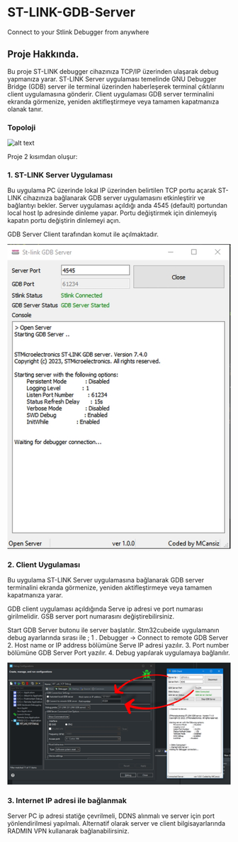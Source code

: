# ST-LINK-GDB-Server

Connect to your Stlink Debugger from anywhere

  

## Proje Hakkında.

  

Bu proje ST-LINK debugger cihazınıza TCP/IP üzerinden ulaşarak debug yapmanıza yarar. ST-LINK Server uygulaması temelinde GNU Debugger Bridge (GDB) server ile terminal üzerinden haberleşerek terminal çıktılarını client uygulamasına gönderir. Client uygulaması GDB server terminalini ekranda görmenize, yeniden aktifleştirmeye veya tamamen kapatmanıza olanak tanır.

  

### Topoloji

![alt text](https://github.com/mcansiz/stlink-GDB-Server/blob/main/topoloji.jpg?raw=true)

Proje 2 kısımdan oluşur:

### 1. ST-LINK Server Uygulaması

Bu uygulama PC üzerinde lokal IP üzerinden belirtilen TCP portu açarak ST-LINK cihazınıza bağlanarak GDB server uygulamasını etkinleştirir ve bağlantıyı bekler. Server uygulaması açıldığı anda 4545 (default) portundan local host Ip adresinde dinleme yapar.  Portu değiştirmek için dinlemeyiş kapatın portu değiştirin dinlemeyi açın.

GDB Server Client tarafından komut ile açılmaktadır.

![alt text](https://github.com/mcansiz/stlink-GDB-Server/blob/main/server.jpg?raw=)

  

### 2. Client Uygulaması

Bu uygulama ST-LINK Server uygulamasına bağlanarak GDB server terminalini ekranda görmenize, yeniden aktifleştirmeye veya tamamen kapatmanıza yarar.

GDB client uygulaması açıldığında Serve ip adresi ve port numarası girilmelidir. GSB server port numarasını değiştirebilirsiniz.

Start GDB Server butonu ile server başlatılır.
Stm32cubeide uygulamanın debug ayarlarında  sırası ile ;
1 . Debugger -> Connect to remote GDB Server 
2. Host name or IP address bölümüne Serve IP adresi yazılır. 
3. Port number bölümüne GDB Server Port yazılır.
4. Debug yapılarak uygulamaya bağlanılır.

![alt text](https://github.com/mcansiz/stlink-GDB-Server/blob/main/client.jpg?raw=true)

###  3. Internet IP adresi ile bağlanmak
 Server PC ip adresi statiğe çevrilmeli, DDNS alınmalı ve server için port yönlendirilmesi yapılmalı.
Alternatif olarak  server ve client bilgisayarlarında RADMIN VPN kullanarak bağlanabilirsiniz.